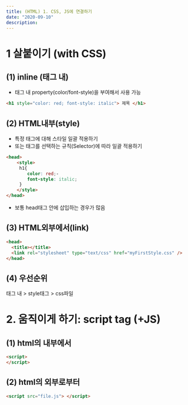 ```yaml
---
title: (HTML) 1. CSS, JS에 연결하기
date: "2020-09-10"
description: 
---
```

 
# 1 살붙이기 (with CSS)
## (1) inline (태그 내)
- 태그 내 property(color/font-style)을 부여해서 사용 가능
```html
<h1 style="color: red; font-style: italic"> 제목 </h1>
```

## (2) HTML내부(style) 
- 특정 태그에 대해 스타일 일괄 적용하기
- 또는 태그를 선택하는 규칙(Selector)에 따라 일괄 적용하기
```html
<head>
	<style>
  	 h1{
  		color: red;-
  		font-style: italic;
     }
	</style>
</head>
```
- 보통 head태그 안에 삽입하는 경우가 많음

## (3) HTML외부에서(link)
```html
<head>
  <title></title>
  <link rel="stylesheet" type="text/css" href="myFirstStyle.css" />
</head>
```

## (4) 우선순위
태그 내 > style태그 > css파일

# 2. 움직이게 하기: script tag (+JS)
## (1) html의 내부에서
```html
<script> 
</script>
```

## (2) html의 외부로부터
```html
<script src="file.js"> </script>
```



